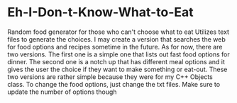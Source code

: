 # Eh-I-Don-t-Know-What-to-Eat
Random food generator for those who can't choose what to eat
Utilizes text files to generate the choices. 
I may create a version that searches the web for food options and recipes sometime in the future. 
As for now, there are two versions. The first one is a simple one that lists out fast food options for dinner. The second one is a notch up that has different meal options and it gives the user the choice if they want to make something or eat-out. These two versions are rather simple because they were for my C++ Objects class.
To change the food options, just change the txt files. Make sure to update the number of options though
